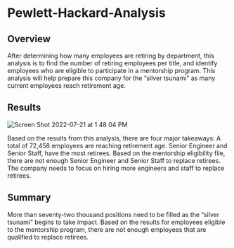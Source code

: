 # Pewlett-Hackard-Analysis

## Overview

After determining how many employees are retiring by department, this analysis is to find the number of retiring employees per title, and identify employees who are eligible to participate in a mentorship program. This analysis will help prepare this company for the “silver tsunami” as many current employees reach retirement age.

## Results
![Screen Shot 2022-07-21 at 1 48 04 PM](https://user-images.githubusercontent.com/85198012/180280246-1ecf8a1d-9264-4d62-a98e-095d2423b508.png)

Based on the results from this analysis, there are four major takeaways:
A total of 72,458 employees are reaching retirement age.
Senior Engineer and Senior Staff, have the most retirees.
Based on the mentorship eligibility file, there are not enough Senior Engineer and Senior Staff to replace retirees.
The company needs to focus on hiring more engineers and staff to replace retirees. 

## Summary

More than seventy-two thousand positions need to be filled as the “silver tsunami” begins to take impact. Based on the results for employees eligible to the mentorship program, there are not enough employees that are qualified to replace retirees. 

